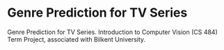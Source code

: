 # Genre Prediction for TV Series
Genre Prediction for TV Series. Introduction to Computer Vision (CS 484) Term Project, associated with Bilkent University.
